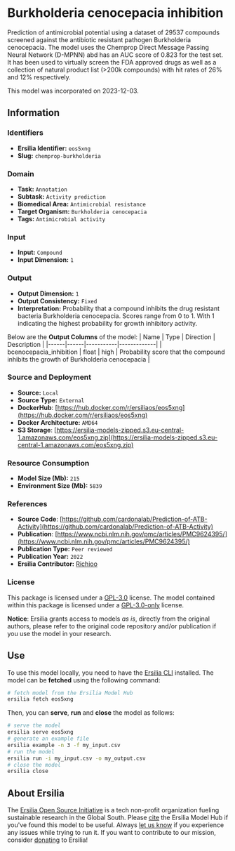# Burkholderia cenocepacia inhibition

Prediction of antimicrobial potential using a dataset of 29537 compounds screened against the antibiotic resistant pathogen Burkholderia cenocepacia. The model uses the Chemprop Direct Message Passing Neural Network (D-MPNN) abd has an AUC score of 0.823 for the test set. It has been used to virtually screen the FDA approved drugs as well as a collection of natural product list (>200k compounds) with hit rates of 26% and 12% respectively.

This model was incorporated on 2023-12-03.

## Information
### Identifiers
- **Ersilia Identifier:** `eos5xng`
- **Slug:** `chemprop-burkholderia`

### Domain
- **Task:** `Annotation`
- **Subtask:** `Activity prediction`
- **Biomedical Area:** `Antimicrobial resistance`
- **Target Organism:** `Burkholderia cenocepacia`
- **Tags:** `Antimicrobial activity`

### Input
- **Input:** `Compound`
- **Input Dimension:** `1`

### Output
- **Output Dimension:** `1`
- **Output Consistency:** `Fixed`
- **Interpretation:** Probability that a compound inhibits the drug resistant bacteria Burkholderia cenocepacia. Scores range from 0 to 1. With 1 indicating the highest probability for growth inhibitory activity.

Below are the **Output Columns** of the model:
| Name | Type | Direction | Description |
|------|------|-----------|-------------|
| bcenocepacia_inhibition | float | high | Probability score that the compound inhibits the growth of Burkholderia cenocepacia |


### Source and Deployment
- **Source:** `Local`
- **Source Type:** `External`
- **DockerHub**: [https://hub.docker.com/r/ersiliaos/eos5xng](https://hub.docker.com/r/ersiliaos/eos5xng)
- **Docker Architecture:** `AMD64`
- **S3 Storage**: [https://ersilia-models-zipped.s3.eu-central-1.amazonaws.com/eos5xng.zip](https://ersilia-models-zipped.s3.eu-central-1.amazonaws.com/eos5xng.zip)

### Resource Consumption
- **Model Size (Mb):** `215`
- **Environment Size (Mb):** `5839`


### References
- **Source Code**: [https://github.com/cardonalab/Prediction-of-ATB-Activity](https://github.com/cardonalab/Prediction-of-ATB-Activity)
- **Publication**: [https://www.ncbi.nlm.nih.gov/pmc/articles/PMC9624395/](https://www.ncbi.nlm.nih.gov/pmc/articles/PMC9624395/)
- **Publication Type:** `Peer reviewed`
- **Publication Year:** `2022`
- **Ersilia Contributor:** [Richioo](https://github.com/Richioo)

### License
This package is licensed under a [GPL-3.0](https://github.com/ersilia-os/ersilia/blob/master/LICENSE) license. The model contained within this package is licensed under a [GPL-3.0-only](LICENSE) license.

**Notice**: Ersilia grants access to models _as is_, directly from the original authors, please refer to the original code repository and/or publication if you use the model in your research.


## Use
To use this model locally, you need to have the [Ersilia CLI](https://github.com/ersilia-os/ersilia) installed.
The model can be **fetched** using the following command:
```bash
# fetch model from the Ersilia Model Hub
ersilia fetch eos5xng
```
Then, you can **serve**, **run** and **close** the model as follows:
```bash
# serve the model
ersilia serve eos5xng
# generate an example file
ersilia example -n 3 -f my_input.csv
# run the model
ersilia run -i my_input.csv -o my_output.csv
# close the model
ersilia close
```

## About Ersilia
The [Ersilia Open Source Initiative](https://ersilia.io) is a tech non-profit organization fueling sustainable research in the Global South.
Please [cite](https://github.com/ersilia-os/ersilia/blob/master/CITATION.cff) the Ersilia Model Hub if you've found this model to be useful. Always [let us know](https://github.com/ersilia-os/ersilia/issues) if you experience any issues while trying to run it.
If you want to contribute to our mission, consider [donating](https://www.ersilia.io/donate) to Ersilia!
